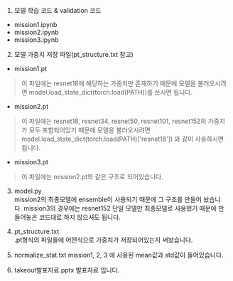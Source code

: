 1. 모델 학습 코드 & validation 코드     
- mission1.ipynb    
- mission2.ipynb      
- mission3.ipynb

2. 모델 가중치 저장 파일(pt_structure.txt 참고) 
- mission1.pt      
> 이 파일에는 resnet18에 해당하는 가중치만 존재하기 때문에 모델을 불러오시려면 model.load_state_dict(torch.load(PATH))를 쓰시면 됩니다.     
- mission2.pt     
> 이 파일에는 resnet18, resnet34, resnet50, resnet101, resnet152의 가중치가 모두 포함되어있기 때문에 모델을 불러오시려면 model.load_state_dict(torch.load(PATH)[\'resnet18\']) 와 같이 사용하시면 됩니다.      
- mission3.pt      
> 이 파일에는 mission2.pt와 같은 구조로 되어있습니다.

3. model.py       
mission2의 최종모델에 ensemble이 사용되기 때문에 그 구조를 만들어 놨습니다. mission3의 경우에는 resnet152 단일 모델만 최종모델로 사용했기 때문에 만들어놓은 코드대로 하지 않으셔도 됩니다.

4. pt_structure.txt     
.pt형식의 파일들에 어떤식으로 가중치가 저장되어있는지 써놨습니다.

5. normalize_stat.txt
mission1, 2, 3 에 사용된 mean값과 std값이 들어있습니다.

6. takeout발표자료.pptx
발표자료 입니다.

